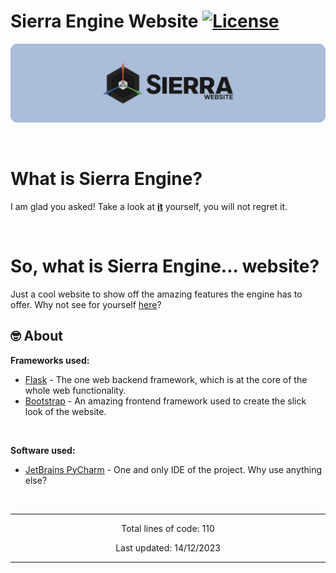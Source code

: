 # Sierra Engine Website [![License](https://img.shields.io/github/license/NikichaTV/SierraEngine.svg)](https://github.com/NikichaTV/SierraEngine/blob/master/LICENSE)

![Sierra](media/SierraLogoTextBackground.png?raw=true "Sierra")

<br>

# What is Sierra Engine?

I am glad you asked! Take a look at **[it](https://github.com/NikichaTV/SierraEngine/)** yourself, you will not regret it.

<br>

# So, what **is** Sierra Engine... website?

Just a cool website to show off the amazing features the engine has to offer. Why not see for yourself [here](https://www.youtube.com/watch?v=dQw4w9WgXcQ)?

## 🤓️ About

**Frameworks used:**

* [Flask](https://flask.palletsprojects.com/en/3.0.x/) - The one web backend framework, which is at the core of the whole web functionality. 
* [Bootstrap](https://getbootstrap.com) - An amazing frontend framework used to create the slick look of the website. 

<br>

**Software used:**

* [JetBrains PyCharm](https://www.jetbrains.com/pycharm/) - One and only IDE of the project. Why use anything else?

<br>

---------------------------------------------------------------------------------------------------------------------------------------------------------------------------

<p align="center" id="LineCounter">Total lines of code: 110</p>
<p align="center" id="LastUpdated">Last updated: 14/12/2023 </p>

----------------------------------------------------------------------------------------------------------------------------------------------------------------------------------------------------------------------------------------------------------------------------------------------------------------